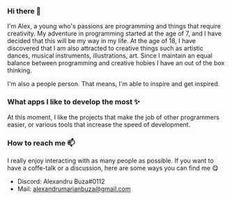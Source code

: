 ### Hi there 👋
I'm Alex, a young who's passions are programming and things that require creativity. My adventure in programming started at the age of 7, and I have decided that this will be my way in my life. At the age of 18, I have discovered that I am also attracted to creative things such as artistic dances, musical instruments, illustrations, art. Since I maintain an equal balance between programming and creative hobies I have an out of the box thinking.

I'm also a people person. That means, I'm able to inspire and get inspired.

### What apps I like to develop the most ✨
At this moment, I like the projects that make the job of other programmers easier, or various tools that increase the speed of development.

### How to reach me 📫
I really enjoy interacting with as many people as possible. If you want to have a coffe-talk or a discussion, here are some ways you can find me 😋
- Discord: Alexandru Buza#0112
- Mail: <alexandrumarianbuza@gmail.com>
